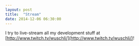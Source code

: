 ```yaml
---
layout: post
title:  "Stream"
date: 2014-12-06 06:30:00
---
```

I try to live-stream all my development stuff at [http://www.twitch.tv/wuschli/](http://www.twitch.tv/wuschli/)!
